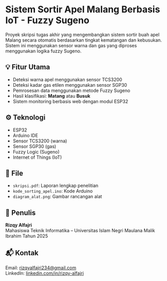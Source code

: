 # Sistem Sortir Apel Malang Berbasis IoT - Fuzzy Sugeno

Proyek skripsi tugas akhir yang mengembangkan sistem sortir buah apel Malang secara otomatis berdasarkan tingkat kematangan dan kebusukan. Sistem ini menggunakan sensor warna dan gas yang diproses menggunakan logika fuzzy Sugeno.

## 💡 Fitur Utama
- Deteksi warna apel menggunakan sensor TCS3200
- Deteksi kadar gas etilen menggunakan sensor SGP30
- Pemrosesan data menggunakan metode Fuzzy Sugeno
- Hasil klasifikasi: **Matang** atau **Busuk**
- Sistem monitoring berbasis web dengan modul ESP32

## ⚙️ Teknologi
- ESP32
- Arduino IDE
- Sensor TCS3200 (warna)
- Sensor SGP30 (gas)
- Fuzzy Logic (Sugeno)
- Internet of Things (IoT)

## 📂 File
- `skripsi.pdf`: Laporan lengkap penelitian
- `kode_sorting_apel.ino`: Kode Arduino
- `diagram_alat.png`: Gambar rancangan alat

## 📌 Penulis
**Rizqy Alfajri**  
Mahasiswa Teknik Informatika – Universitas Islam Negri Maulana Malik Ibrahim
Tahun 2025

## 📬 Kontak
Email: rizqyalfajri234@gmail.com  
LinkedIn: [linkedin.com/in/rizqy-alfajri](https://www.linkedin.com/in/rizqy-alfajri)
